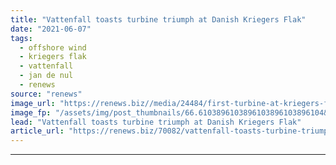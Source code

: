 ```yaml
---
title: "Vattenfall toasts turbine triumph at Danish Kriegers Flak"
date: "2021-06-07"
tags: 
  - offshore wind
  - kriegers flak
  - vattenfall
  - jan de nul
  - renews
source: "renews"
image_url: "https://renews.biz//media/24484/first-turbine-at-kriegers-flak-credit-vattenfall-1.jpg?mode=crop&width=770&heightratio=0.6103896103896103896103896104&slimmage=true"
image_fp: "/assets/img/post_thumbnails/66.6103896103896103896103896104&slimmage=true"
lead: "Vattenfall toasts turbine triumph at Danish Kriegers Flak"
article_url: "https://renews.biz/70082/vattenfall-toasts-turbine-triumph-at-danish-kriegers-flak/"
---
```


---
